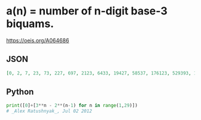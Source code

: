# a\(n\) \= number of n\-digit base\-3 biquams\.
https://oeis.org/A064686
## JSON
```JSON
[0, 2, 7, 23, 73, 227, 697, 2123, 6433, 19427, 58537, 176123, 529393, 1590227, 4774777, 14332523, 43013953, 129074627, 387289417, 1161999323, 3486260113, 10459304627, 31378962457, 94138984523, 282421147873, 847271832227]
```
## Python
```Python
print([0]+[3**n - 2**(n-1) for n in range(1,29)])
# _Alex Ratushnyak_, Jul 02 2012
```
